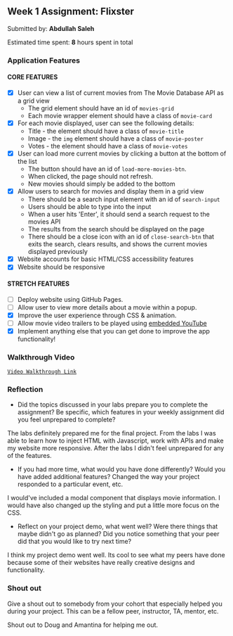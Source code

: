 ## Week 1 Assignment: Flixster

Submitted by: **Abdullah Saleh**

Estimated time spent: **8** hours spent in total

### Application Features

#### CORE FEATURES

- [x] User can view a list of current movies from The Movie Database API as a grid view
  - The grid element should have an id of `movies-grid`
  - Each movie wrapper element should have a class of `movie-card`
- [x] For each movie displayed, user can see the following details:
  - Title - the element should have a class of `movie-title`
  - Image - the `img` element should have a class of `movie-poster`
  - Votes - the element should have a class of `movie-votes`
- [x] User can load more current movies by clicking a button at the bottom of the list
  - The button should have an id of `load-more-movies-btn`.
  - When clicked, the page should not refresh.
  - New movies should simply be added to the bottom
- [x] Allow users to search for movies and display them in a grid view
  - There should be a search input element with an id of `search-input`
  - Users should be able to type into the input
  - When a user hits 'Enter', it should send a search request to the movies API
  - The results from the search should be displayed on the page
  - There should be a close icon with an id of `close-search-btn` that exits the search, clears results, and shows the current movies displayed previously
- [x] Website accounts for basic HTML/CSS accessibility features
- [x] Website should be responsive

#### STRETCH FEATURES

- [ ] Deploy website using GitHub Pages. 
- [ ] Allow user to view more details about a movie within a popup.
- [x] Improve the user experience through CSS & animation.
- [ ] Allow movie video trailers to be played using [embedded YouTube](https://support.google.com/youtube/answer/171780?hl=en)
- [x] Implement anything else that you can get done to improve the app functionality!

### Walkthrough Video

[`Video Walkthrough Link`](http://g.recordit.co/4Drc3KkzZG.gif)

### Reflection

* Did the topics discussed in your labs prepare you to complete the assignment? Be specific, which features in your weekly assignment did you feel unprepared to complete?

The labs definitely prepared me for the final project. From the labs I was able to learn how to inject HTML with Javascript, work with APIs and make my website more responsive. After the labs I didn't feel unprepared for any of the features. 

* If you had more time, what would you have done differently? Would you have added additional features? Changed the way your project responded to a particular event, etc.
  
I would've included a modal component that displays movie information. I would have also changed up the styling and put a little more focus on the CSS. 

* Reflect on your project demo, what went well? Were there things that maybe didn't go as planned? Did you notice something that your peer did that you would like to try next time?

I think my project demo went well. Its cool to see what my peers have done because some of their websites have really creative designs and functionality.

### Shout out

Give a shout out to somebody from your cohort that especially helped you during your project. This can be a fellow peer, instructor, TA, mentor, etc.

Shout out to Doug and Amantina for helping me out. 
